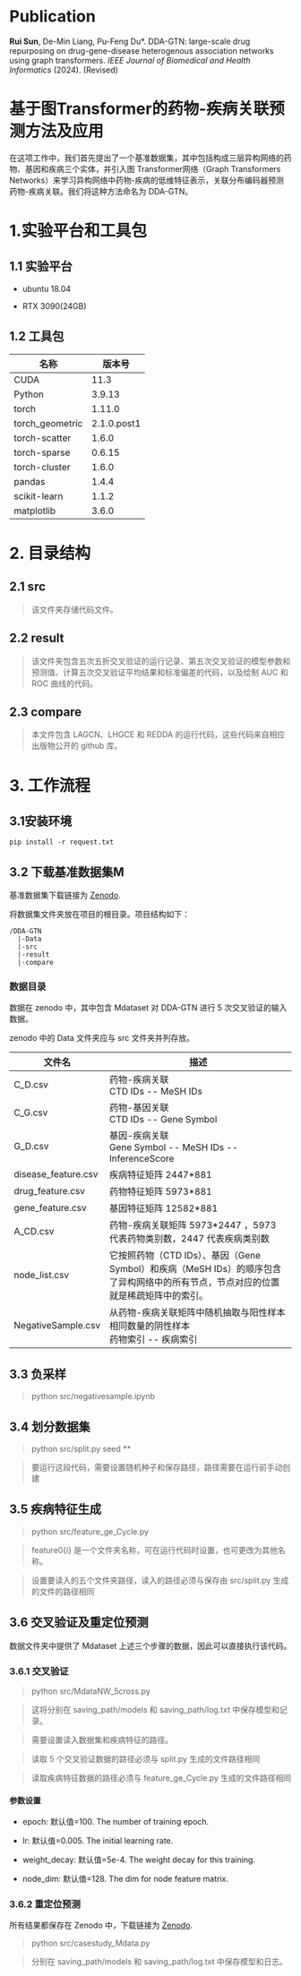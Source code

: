 

# Publication
__Rui Sun__, De-Min Liang, Pu-Feng Du*. DDA-GTN: large-scale drug repurposing on drug-gene-disease heterogenous association networks using graph transformers. _IEEE Journal of Biomedical and Health Informatics_ (2024). (Revised)

基于图Transformer的药物-疾病关联预测方法及应用
==

在这项工作中，我们首先提出了一个基准数据集，其中包括构成三层异构网络的药物、基因和疾病三个实体，并引入图 Transformer网络（Graph Transformers Networks）来学习异构网络中药物-疾病的低维特征表示，关联分布编码器预测药物-疾病关联。我们将这种方法命名为 DDA-GTN。

# 1.实验平台和工具包

## 1.1 实验平台

- ubuntu 18.04

- RTX 3090(24GB)

## 1.2 工具包

| 名称     | 版本号                                |
| --------- | ----------------------------------- |
| CUDA     | 11.3                     |
| Python     | 3.9.13                     |
| torch     | 1.11.0                     |
| torch_geometric     | 2.1.0.post1                     |
| torch-scatter     | 1.6.0                     |
| torch-sparse     | 0.6.15                     |
| torch-cluster     | 1.6.0                     |
| pandas     | 1.4.4                     |
| scikit-learn     | 1.1.2                     |
| matplotlib     | 3.6.0                     |

# 2. 目录结构

## 2.1 src

> 该文件夹存储代码文件。

## 2.2 result

> 该文件夹包含五次五折交叉验证的运行记录、第五次交叉验证的模型参数和预测值、计算五次交叉验证平均结果和标准偏差的代码，以及绘制 AUC 和 ROC 曲线的代码。

## 2.3 compare

> 本文件包含 LAGCN、LHGCE 和 REDDA 的运行代码，这些代码来自相应出版物公开的 github 库。

# 3. 工作流程

## 3.1安装环境

```
pip install -r request.txt
```

## 3.2 下载基准数据集M

基准数据集下载链接为 [Zenodo](https://zenodo.org/records/10827427).

将数据集文件夹放在项目的根目录。项目结构如下：

```
/DDA-GTN
  |-Data
  |-src
  |-result
  |-compare
```

### 数据目录

数据在 zenodo 中，其中包含 Mdataset 对 DDA-GTN 进行 5 次交叉验证的输入数据。

zenodo 中的 Data 文件夹应与 src 文件夹并列存放。

| 文件名      | 描述                                |
| --------- | ----------------------------------- |
| C_D.csv     | 药物-疾病关联 <br>  CTD IDs -- MeSH IDs                     |
| C_G.csv     | 药物-基因关联 <br>  CTD IDs -- Gene Symbol                     |
| G_D.csv     | 基因-疾病关联 <br>  Gene Symbol -- MeSH IDs -- InferenceScore                    |
| disease_feature.csv     | 疾病特征矩阵 2447*881                      |
| drug_feature.csv     | 药物特征矩阵 5973*881                    |
| gene_feature.csv     | 基因特征矩阵 12582*881                 |
| A_CD.csv     | 药物-疾病关联矩阵 5973*2447 ，5973 代表药物类别数，2447 代表疾病类别数    |
| node_list.csv     | 它按照药物（CTD IDs）、基因（Gene Symbol）和疾病（MeSH IDs）的顺序包含了异构网络中的所有节点，节点对应的位置就是稀疏矩阵中的索引。                   |
| NegativeSample.csv     | 从药物-疾病关联矩阵中随机抽取与阳性样本相同数量的阴性样本 <br> 药物索引 -- 疾病索引 |

## 3.3 负采样

> python src/negativesample.ipynb

## 3.4 划分数据集

> python src/split.py seed **

> 要运行这段代码，需要设置随机种子和保存路径，路径需要在运行前手动创建

## 3.5 疾病特征生成

> python src/feature_ge_Cycle.py

> feature0{i} 是一个文件夹名称，可在运行代码时设置，也可更改为其他名称。

> 设置要读入的五个文件夹路径，读入的路径必须与保存由 src/split.py 生成的文件的路径相同

## 3.6 交叉验证及重定位预测

数据文件夹中提供了 Mdataset 上述三个步骤的数据，因此可以直接执行该代码。

### 3.6.1 交叉验证

> python src/MdataNW_5cross.py

> 这将分别在 saving_path/models 和 saving_path/log.txt 中保存模型和记录。

> 需要设置读入数据集和疾病特征的路径。

> 读取 5 个交叉验证数据的路径必须与 split.py 生成的文件路径相同

> 读取疾病特征数据的路径必须与 feature_ge_Cycle.py 生成的文件路径相同

#### 参数设置

- epoch: 默认值=100. The number of training epoch.

- lr: 默认值=0.005. The initial learning rate.

- weight_decay: 默认值=5e-4. The weight decay for this training.

- node_dim: 默认值=128. The dim for node feature matrix.

### 3.6.2 重定位预测

所有结果都保存在 Zenodo 中，下载链接为 [Zenodo](https://zenodo.org/records/10827427).

> python src/casestudy_Mdata.py

> 分别在 saving_path/models 和 saving_path/log.txt 中保存模型和日志。



